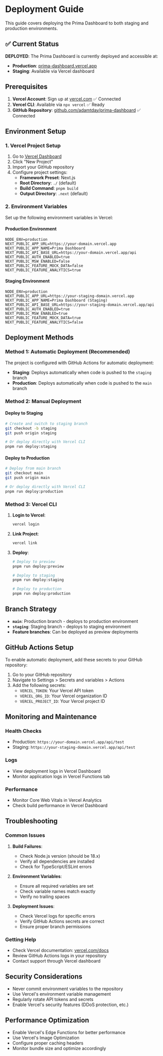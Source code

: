 # Deployment Guide

This guide covers deploying the Prima Dashboard to both staging and production environments.

## ✅ Current Status

**DEPLOYED**: The Prima Dashboard is currently deployed and accessible at:
- **Production**: [prima-dashboard.vercel.app](https://prima-dashboard.vercel.app)
- **Staging**: Available via Vercel dashboard

## Prerequisites

1. **Vercel Account**: Sign up at [vercel.com](https://vercel.com) ✅ Connected
2. **Vercel CLI**: Available via `npx vercel` ✅ Ready
3. **GitHub Repository**: [github.com/adamtday/prima-dashboard](https://github.com/adamtday/prima-dashboard) ✅ Connected

## Environment Setup

### 1. Vercel Project Setup

1. Go to [Vercel Dashboard](https://vercel.com/dashboard)
2. Click "New Project"
3. Import your GitHub repository
4. Configure project settings:
   - **Framework Preset**: Next.js
   - **Root Directory**: `./` (default)
   - **Build Command**: `pnpm build`
   - **Output Directory**: `.next` (default)

### 2. Environment Variables

Set up the following environment variables in Vercel:

#### Production Environment
```
NODE_ENV=production
NEXT_PUBLIC_APP_URL=https://your-domain.vercel.app
NEXT_PUBLIC_APP_NAME=Prima Dashboard
NEXT_PUBLIC_API_BASE_URL=https://your-domain.vercel.app/api
NEXT_PUBLIC_AUTH_ENABLED=true
NEXT_PUBLIC_MSW_ENABLED=false
NEXT_PUBLIC_FEATURE_MOCK_DATA=false
NEXT_PUBLIC_FEATURE_ANALYTICS=true
```

#### Staging Environment
```
NODE_ENV=production
NEXT_PUBLIC_APP_URL=https://your-staging-domain.vercel.app
NEXT_PUBLIC_APP_NAME=Prima Dashboard (Staging)
NEXT_PUBLIC_API_BASE_URL=https://your-staging-domain.vercel.app/api
NEXT_PUBLIC_AUTH_ENABLED=true
NEXT_PUBLIC_MSW_ENABLED=true
NEXT_PUBLIC_FEATURE_MOCK_DATA=true
NEXT_PUBLIC_FEATURE_ANALYTICS=false
```

## Deployment Methods

### Method 1: Automatic Deployment (Recommended)

The project is configured with GitHub Actions for automatic deployment:

- **Staging**: Deploys automatically when code is pushed to the `staging` branch
- **Production**: Deploys automatically when code is pushed to the `main` branch

### Method 2: Manual Deployment

#### Deploy to Staging
```bash
# Create and switch to staging branch
git checkout -b staging
git push origin staging

# Or deploy directly with Vercel CLI
pnpm run deploy:staging
```

#### Deploy to Production
```bash
# Deploy from main branch
git checkout main
git push origin main

# Or deploy directly with Vercel CLI
pnpm run deploy:production
```

### Method 3: Vercel CLI

1. **Login to Vercel**:
   ```bash
   vercel login
   ```

2. **Link Project**:
   ```bash
   vercel link
   ```

3. **Deploy**:
   ```bash
   # Deploy to preview
   pnpm run deploy:preview
   
   # Deploy to staging
   pnpm run deploy:staging
   
   # Deploy to production
   pnpm run deploy:production
   ```

## Branch Strategy

- **`main`**: Production branch - deploys to production environment
- **`staging`**: Staging branch - deploys to staging environment
- **Feature branches**: Can be deployed as preview deployments

## GitHub Actions Setup

To enable automatic deployment, add these secrets to your GitHub repository:

1. Go to your GitHub repository
2. Navigate to Settings > Secrets and variables > Actions
3. Add the following secrets:
   - `VERCEL_TOKEN`: Your Vercel API token
   - `VERCEL_ORG_ID`: Your Vercel organization ID
   - `VERCEL_PROJECT_ID`: Your Vercel project ID

## Monitoring and Maintenance

### Health Checks
- Production: `https://your-domain.vercel.app/api/test`
- Staging: `https://your-staging-domain.vercel.app/api/test`

### Logs
- View deployment logs in Vercel Dashboard
- Monitor application logs in Vercel Functions tab

### Performance
- Monitor Core Web Vitals in Vercel Analytics
- Check build performance in Vercel Dashboard

## Troubleshooting

### Common Issues

1. **Build Failures**:
   - Check Node.js version (should be 18.x)
   - Verify all dependencies are installed
   - Check for TypeScript/ESLint errors

2. **Environment Variables**:
   - Ensure all required variables are set
   - Check variable names match exactly
   - Verify no trailing spaces

3. **Deployment Issues**:
   - Check Vercel logs for specific errors
   - Verify GitHub Actions secrets are correct
   - Ensure proper branch permissions

### Getting Help

- Check Vercel documentation: [vercel.com/docs](https://vercel.com/docs)
- Review GitHub Actions logs in your repository
- Contact support through Vercel dashboard

## Security Considerations

- Never commit environment variables to the repository
- Use Vercel's environment variable management
- Regularly rotate API tokens and secrets
- Enable Vercel's security features (DDoS protection, etc.)

## Performance Optimization

- Enable Vercel's Edge Functions for better performance
- Use Vercel's Image Optimization
- Configure proper caching headers
- Monitor bundle size and optimize accordingly
